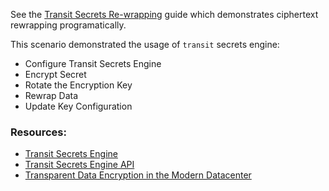 See the [Transit Secrets Re-wrapping](https://www.vaultproject.io/guides/encryption/transit-rewrap.html) guide which demonstrates ciphertext rewrapping programatically.

This scenario demonstrated the usage of `transit` secrets engine:

- Configure Transit Secrets Engine
- Encrypt Secret
- Rotate the Encryption Key
- Rewrap Data
- Update Key Configuration

### Resources:

- [Transit Secrets Engine](https://www.vaultproject.io/docs/secrets/transit/index.html)
- [Transit Secrets Engine API](https://www.vaultproject.io/api/secret/transit/index.html)
- [Transparent Data Encryption in the Modern Datacenter](https://www.hashicorp.com/blog/transparent-data-encryption-in-the-modern-datacenter)
